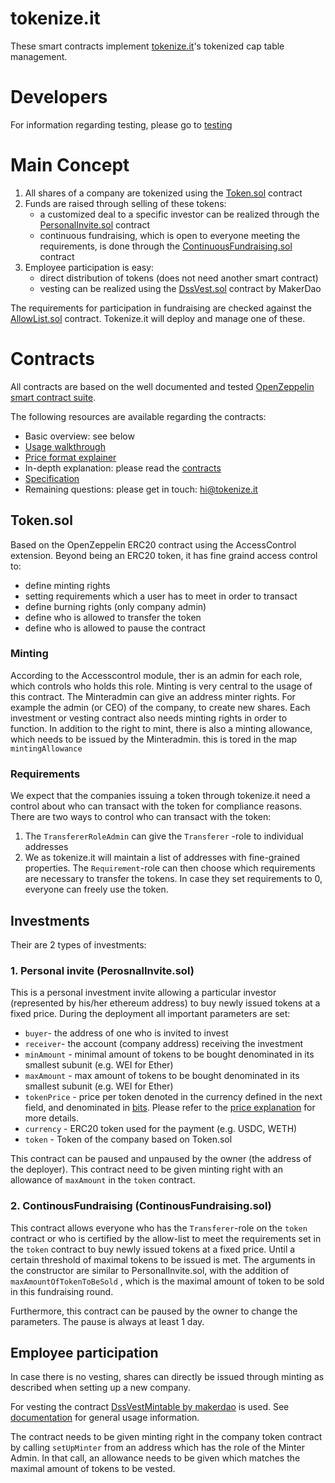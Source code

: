# tokenize.it

These smart contracts implement [tokenize.it](https://tokenize.it/)'s tokenized cap table management.

# Developers

For information regarding testing, please go to [testing](docs/testing.md)

# Main Concept

1. All shares of a company are tokenized using the [Token.sol](contracts/Token.sol) contract
2. Funds are raised through selling of these tokens:
   - a customized deal to a specific investor can be realized through the [PersonalInvite.sol](contracts/archive/PersonalInvite.sol) contract
   - continuous fundraising, which is open to everyone meeting the requirements, is done through the [ContinuousFundraising.sol](contracts/ContinuousFundraising.sol) contract
3. Employee participation is easy:
   - direct distribution of tokens (does not need another smart contract)
   - vesting can be realized using the [DssVest.sol](https://github.com/makerdao/dss-vest/blob/master/src/DssVest.sol) contract by MakerDao

The requirements for participation in fundraising are checked against the [AllowList.sol](contracts/AllowList.sol) contract. Tokenize.it will deploy and manage one of these.

# Contracts

All contracts are based on the well documented and tested [OpenZeppelin smart contract suite](https://docs.openzeppelin.com/contracts/4.x/).

The following resources are available regarding the contracts:

- Basic overview: see below
- [Usage walkthrough](docs/using_the_contracts.md)
- [Price format explainer](docs/price.md)
- In-depth explanation: please read the [contracts](contracts/)
- [Specification](docs/specification.md)
- Remaining questions: please get in touch: [hi@tokenize.it](mailto:hi@tokenize.it)

## Token.sol

Based on the OpenZeppelin ERC20 contract using the AccessControl extension.
Beyond being an ERC20 token, it has fine graind access control to:

- define minting rights
- setting requirements which a user has to meet in order to transact
- define burning rights (only company admin)
- define who is allowed to transfer the token
- define who is allowed to pause the contract

### Minting

According to the Accesscontrol module, ther is an admin for each role, which controls who holds this role. Minting is very central to the usage of this contract. The Minteradmin can give an address minter rights. For example the admin (or CEO) of the company, to create new shares.
Each investment or vesting contract also needs minting rights in order to function.
In addition to the right to mint, there is also a minting allowance, which needs to be issued by the Minteradmin. this is tored in the map `mintingAllowance`

### Requirements

We expect that the companies issuing a token through tokenize.it need a control about who can transact with the token for compliance reasons.
There are two ways to control who can transact with the token:

1. The `TransfererRoleAdmin` can give the `Transferer` -role to individual addresses
2. We as tokenize.it will maintain a list of addresses with fine-grained properties. The `Requirement`-role can then choose which requirements are necessary to transfer the tokens. In case they set requirements to 0, everyone can freely use the token.

## Investments

Their are 2 types of investments:

### 1. Personal invite (PerosnalInvite.sol)

This is a personal investment invite allowing a particular investor (represented by his/her ethereum address) to buy newly issued tokens at a fixed price.
During the deployment all important parameters are set:

- `buyer`- the address of one who is invited to invest
- `receiver`- the account (company address) receiving the investment
- `minAmount` - minimal amount of tokens to be bought denominated in its smallest subunit (e.g. WEI for Ether)
- `maxAmount` - max amount of tokens to be bought denominated in its smallest subunit (e.g. WEI for Ether)
- `tokenPrice` - price per token denoted in the currency defined in the next field, and denominated in [bits](https://docs.openzeppelin.com/contracts/2.x/crowdsales#crowdsale-rate). Please refer to the [price explanation](docs/price.md) for more details.
- `currency` - ERC20 token used for the payment (e.g. USDC, WETH)
- `token` - Token of the company based on Token.sol

This contract can be paused and unpaused by the owner (the address of the deployer).
This contract need to be given minting right with an allowance of `maxAmount` in the `token` contract.

### 2. ContinousFundraising (ContinousFundraising.sol)

This contract allows everyone who has the `Transferer`-role on the `token` contract or who is certified by the allow-list to meet the requirements set in the `token` contract to buy newly issued tokens at a fixed price. Until a certain threshold of maximal tokens to be issued is met.
The arguments in the constructor are similar to PersonalInvite.sol, with the addition of `maxAmountOfTokenToBeSold` , which is the maximal amount of token to be sold in this fundraising round.

Furthermore, this contract can be paused by the owner to change the parameters. The pause is always at least 1 day.

## Employee participation

In case there is no vesting, shares can directly be issued through minting as described when setting up a new company.

For vesting the contract [DssVestMintable by makerdao](https://github.com/makerdao/dss-vest/blob/master/src/DssVest.sol) is used. See [documentation](https://github.com/makerdao/dss-vest) for general usage information.

The contract needs to be given minting right in the company token contract by calling `setUpMinter` from an address which has the role of the Minter Admin. In that call, an allowance needs to be given which matches the maximal amount of tokens to be vested.

